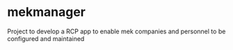 # mekmanager

Project to develop a RCP app to enable mek companies and personnel to be configured and maintained
